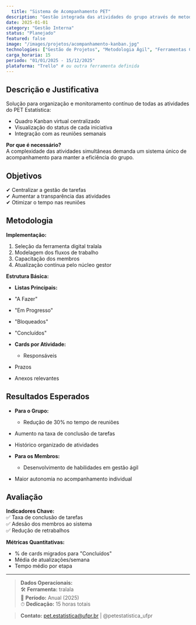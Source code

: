 ```yaml
---
  title: "Sistema de Acompanhamento PET"
description: "Gestão integrada das atividades do grupo através de metodologia Kanban digital"
date: 2025-01-01
category: "Gestão Interna"
status: "Planejado"
featured: false
image: "/images/projetos/acompanhamento-kanban.jpg"
technologies: ["Gestão de Projetos", "Metodologia Ágil", "Ferramentas Colaborativas"]
carga_horaria: 15
periodo: "01/01/2025 - 15/12/2025"
plataforma: "Trello" # ou outra ferramenta definida
---
```

  
  ## **Descrição e Justificativa**
  
  Solução para organização e monitoramento contínuo de todas as atividades do PET Estatística:
  
  - Quadro Kanban virtual centralizado  
- Visualização do status de cada iniciativa  
- Integração com as reuniões semanais  

**Por que é necessário?**  
  A complexidade das atividades simultâneas demanda um sistema único de acompanhamento para manter a eficiência do grupo.

## **Objetivos**

✔ Centralizar a gestão de tarefas  
✔ Aumentar a transparência das atividades  
✔ Otimizar o tempo nas reuniões  

## **Metodologia**

**Implementação:**  
  1. Seleção da ferramenta digital tralala
2. Modelagem dos fluxos de trabalho  
3. Capacitação dos membros  
4. Atualização contínua pelo núcleo gestor  

**Estrutura Básica:**  
  - **Listas Principais:**  
  - "A Fazer"  
- "Em Progresso"  
- "Bloqueados"  
- "Concluídos"  

- **Cards por Atividade:**  
  - Responsáveis  
- Prazos  
- Anexos relevantes  

## **Resultados Esperados**

- **Para o Grupo:**  
  - Redução de 30% no tempo de reuniões  
- Aumento na taxa de conclusão de tarefas  
- Histórico organizado de atividades  

- **Para os Membros:**  
  - Desenvolvimento de habilidades em gestão ágil  
- Maior autonomia no acompanhamento individual  

## **Avaliação**

**Indicadores Chave:**  
  ✅ Taxa de conclusão de tarefas  
✅ Adesão dos membros ao sistema  
✅ Redução de retrabalhos  

**Métricas Quantitativas:**  
  - % de cards migrados para "Concluídos"  
- Média de atualizações/semana  
- Tempo médio por etapa  

---
  
  > **Dados Operacionais:**  
  > 🛠 **Ferramenta:** tralala  
> 📅 **Período:** Anual (2025)  
> ⏱ **Dedicação:** 15 horas totais  

> **Contato:** pet.estatistica@ufpr.br | @petestatistica_ufpr